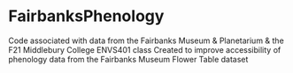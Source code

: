 # FairbanksPhenology
Code associated with data from the Fairbanks Museum &amp; Planetarium &amp; the F21 Middlebury College ENVS401 class
Created to improve accessibility of phenology data from the Fairbanks Museum Flower Table dataset

